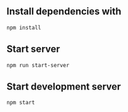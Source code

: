 ## Install dependencies with
`npm install`

## Start server
`npm run start-server`

## Start development server
`npm start`